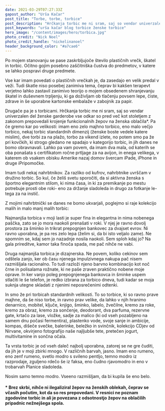 ```yaml
---
date: 2021-03-29T07:27:33Z
gapost_author: "Urša Kačar"
post_title: "Torbe, torbe, torbice"
post_description: "Hrčkanja torbic me ni sram, saj so vendar univerzalen del ženske garderobe vse odkar so pred več kot stoletjem z zakonom prepovedali krojenje funkcionalnih žepov na ženska oblačila. Pa če gremo kar po velikosti: imam eno zelo majhno torbico, eno malo večjo torbico, nekaj torbic standardnih dimenzij, dve torbi za na plažo, torbo za vikend izlete, no potem smo pa že pri kovčkih, ki strogo gledano ne spadajo v kategorijo torbic, in jih danes ne bomo obravnavali."
post_keywords: "urša kačar blog torbice ženske torbice"
hero_image: "/content/images/hero/torbica.jpg"
photo_credit: "Nick Noel"
photo_credit_handle: "nickelinanoel"
header_background_color: "#a7cae6"
---
```


Po mojem stanovanju se pase zaskrbljujoče število plastičnih vrečk, škatel in torbic. Očitno gojim posebno zaščitniška čustva do predmetov, v katere se lahko pospravi druge predmete.

Vse kar imam povedati o plastičnih vrečkah je, da zasedajo en velik predal v veži. Tudi škatle niso posebej zanimiva tema, čeprav bi kakšen terapevt verjetno lahko zastavil zanimivo teorijo o mojem obsedenem shranjevanju škatel in duševnem trpljenju, ki ga doživljam ob tlačenju povsem lepe, čiste, zdrave in še uporabne kartonske embalaže v zabojnik za papir.

Drugače pa je s torbicami. Hrčkanja torbic me ni sram, saj so vendar univerzalen del ženske garderobe vse odkar so pred več kot stoletjem z zakonom prepovedali krojenje funkcionalnih žepov na ženska oblačila\*. Pa če gremo kar po velikosti: imam eno zelo majhno torbico, eno malo večjo torbico, nekaj torbic standardnih dimenzij (ženske boste vedele katere mislim), dve torbi za na plažo, torbo za vikend izlete, no potem smo pa že pri kovčkih, ki strogo gledano ne spadajo v kategorijo torbic, in jih danes ne bomo obravnavali. Lahko pa vam povem, da imam dva mala, od katerih se oba ponašata s certifikatom ročne prtljage za na avijon, in enega velikega, v katerem ob vsakem obisku Amerike nazaj domov švercam iPade, iPhone in druge iPripomočke.

Imam tudi nekaj nahrbtnikov. Za razliko od kufrov, nahrbtnike uvrščam v družino torbic. So kul, če želiš svetu sporočiti, da si aktivna ženska s športno elegantnim stilom, ki nima časa, in ki za premikanje po mestu potrebuje prosti obe roki- eno za držanje sladoleda in drugo za fotkanje le-tega za na instič.

Z mojimi nahrbtnički se danes ne bomo ukvarjali, poglejmo si raje kolekcijo malih in malo manj malih torbic:

Najmanjša torbica v moji lasti je super fina in elegantna in nima nobenega paščka, zato se jo mora naokoli prenašati v roki. V njej je ravno dovolj prostora za šminko in trikrat prepognjen bankovec za dvajset evrov. Ni ravno uporabna, je pa res zelo lepa (želim si, da bi isto veljalo zame). Ne spomnim se, kdaj sem jo nazadnje nosila naokoli. Sem sploh kdaj jo? Na gala prireditve, kamor taka finoča spada, me pač nihče ne vabi.

Druga najmanjša torbica je dizajnerska. Ne povem, koliko cekinov sem odštela zanjo, ker ob času njenega impulzivnega nakupa pač nisem razmišljala racionalno. To tudi razloži njeno barvno kombinacijo kot noč črne in polisalama rožnate, ki ne paše zraven praktično nobene moje oprave. In ker vanjo poleg prepognjenega bankovca in šminke uspem stlačiti le še telefon, je redko izbrana za torbico dneva, tudi kadar se moja suknja utegne skladati z njenimi neposrečenimi odtenki.

In smo že pri torbicah standardnih velikosti. To so torbice, ki so ravno prave majhne, da še niso torbe, in ravno prav velike, da lahko v njih hranimo denarnico, mobitel, ključe, knjigo, šminko, labelo, žvečilne, kremo za roke, kremo za obraz, kremo za sončenje, deodorant, dva parfuma, rezervne gate, krtačo za lase, vložke, sadje za malico (ki od vseh pozabljeno na samem dnu počasi fermentira), plastenko vode, svoje sanje in ambicije, kompas, dišeče svečke, balerinke, beležko in svinčnik, kolekcijo CDjev od Nirvane, okvirjeno fotografijo naše najljubše tete, pretečen jogurt, multivitamine in sončna očala.

Ta vrsta torbic je od vseh daleč najbolj uporabna, zatorej se ne gre čuditi, da jih je v moji zbirki mnogo. V različnih barvah, jasno. Imam eno rumeno, eno zenf rumeno, svetlo modro s svileno pentljo, temno modro iz razprodaje, zguljeno rdečo še iz faksa, eno čudno rjavomodro in eno v trobarvah Planice sladoleda.

Nosim samo temno modro. Vseeno razmišljam, da bi kupila še eno belo.

#### \* Brez skrbi, nihče ni ilegaliziral žepov na ženskih oblekah, čeprav se včasih počutim, kot da so res prepovedani. V resnici ne poznam zgodovine torbic in ali je povezana z odsotnostjo žepov na oblačilih pripadnic nežnejšega spola.
